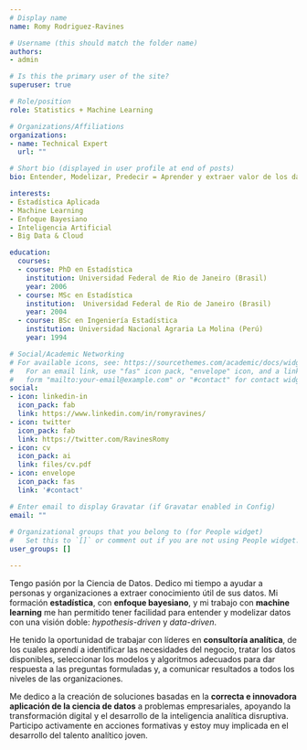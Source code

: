 ```yaml
---
# Display name
name: Romy Rodriguez-Ravines

# Username (this should match the folder name)
authors:
- admin

# Is this the primary user of the site?
superuser: true

# Role/position
role: Statistics + Machine Learning

# Organizations/Affiliations
organizations:
- name: Technical Expert
  url: ""

# Short bio (displayed in user profile at end of posts)
bio: Entender, Modelizar, Predecir = Aprender y extraer valor de los datos para personas y organizaciones.

interests:
- Estadística Aplicada
- Machine Learning
- Enfoque Bayesiano
- Inteligencia Artificial
- Big Data & Cloud

education:
  courses:
  - course: PhD en Estadística
    institution: Universidad Federal de Rio de Janeiro (Brasil)
    year: 2006
  - course: MSc en Estadística
    institution:  Universidad Federal de Rio de Janeiro (Brasil)
    year: 2004
  - course: BSc en Ingeniería Estadística
    institution: Universidad Nacional Agraria La Molina (Perú)
    year: 1994

# Social/Academic Networking
# For available icons, see: https://sourcethemes.com/academic/docs/widgets/#icons
#   For an email link, use "fas" icon pack, "envelope" icon, and a link in the
#   form "mailto:your-email@example.com" or "#contact" for contact widget.
social:
- icon: linkedin-in
  icon_pack: fab
  link: https://www.linkedin.com/in/romyravines/    
- icon: twitter
  icon_pack: fab
  link: https://twitter.com/RavinesRomy
- icon: cv
  icon_pack: ai
  link: files/cv.pdf
- icon: envelope
  icon_pack: fas
  link: '#contact'

# Enter email to display Gravatar (if Gravatar enabled in Config)
email: ""
  
# Organizational groups that you belong to (for People widget)
#   Set this to `[]` or comment out if you are not using People widget.  
user_groups: []

---
```


Tengo pasión por la Ciencia de Datos. Dedico mi tiempo a ayudar a personas y organizaciones a extraer conocimiento útil de sus datos. Mi formación **estadística**, con **enfoque bayesiano**, y mi trabajo con **machine learning** me han permitido tener facilidad para entender y modelizar datos con una visión doble: _hypothesis-driven_ y _data-driven_.

He tenido la oportunidad de trabajar con líderes en **consultoría analítica**, de los cuales aprendí a identificar las necesidades del negocio, tratar los datos disponibles, seleccionar los modelos y algoritmos adecuados para dar respuesta a las preguntas formuladas y, a comunicar resultados a todos los niveles de las organizaciones. 

Me dedico a la creación de soluciones basadas en la **correcta e innovadora aplicación de la ciencia de datos** a problemas empresariales, apoyando la transformación digital y el desarrollo de la inteligencia analítica disruptiva. Participo activamente en acciones formativas y estoy muy implicada en el desarrollo del talento analítico joven.   
